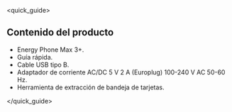 <quick_guide>
## Contenido del producto

* Energy Phone Max 3+.
* Guía rápida.
* Cable USB tipo B.
* Adaptador de corriente AC/DC 5 V 2 A (Europlug) 100-240 V AC 50-60 Hz.
* Herramienta de extracción de bandeja de tarjetas.

</quick_guide>
